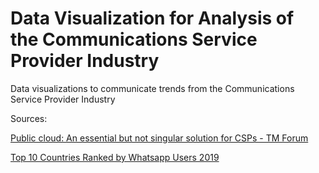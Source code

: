 # Data Visualization for Analysis of the Communications Service Provider Industry

Data visualizations to communicate trends from the Communications Service Provider Industry

Sources:

[Public cloud: An essential but not singular solution for CSPs - TM Forum](https://inform.tmforum.org/research-reports/public-cloud-an-essential-component-for-csps/)

[Top 10 Countries Ranked by Whatsapp Users 2019](https://www.emarketer.com/chart/230669/top-10-countries-ranked-by-whatsapp-users-2019-millions)
